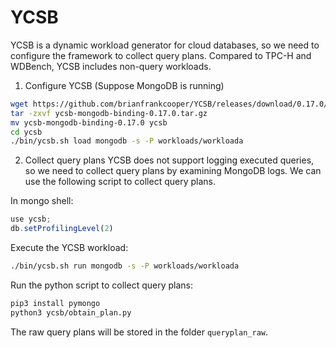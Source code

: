 # YCSB

YCSB is a dynamic workload generator for cloud databases, so we need to configure the framework to collect query plans. Compared to TPC-H and WDBench, YCSB includes non-query workloads.

1. Configure YCSB (Suppose MongoDB is running)
```bash
wget https://github.com/brianfrankcooper/YCSB/releases/download/0.17.0/ycsb-mongodb-binding-0.17.0.tar.gz
tar -zxvf ycsb-mongodb-binding-0.17.0.tar.gz
mv ycsb-mongodb-binding-0.17.0 ycsb
cd ycsb
./bin/ycsb.sh load mongodb -s -P workloads/workloada
```

2. Collect query plans
YCSB does not support logging executed queries, so we need to collect query plans by examining MongoDB logs. We can use the following script to collect query plans.

In mongo shell:
```javascript
use ycsb;
db.setProfilingLevel(2)
```
Execute the YCSB workload:
```bash
./bin/ycsb.sh run mongodb -s -P workloads/workloada
```

Run the python script to collect query plans:
```bash
pip3 install pymongo
python3 ycsb/obtain_plan.py
```

The raw query plans will be stored in the folder `queryplan_raw`.